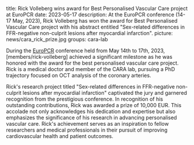 title: Rick Volleberg wins award for Best Personalised Vascular Care project at EuroPCR
date: 2023-05-17
description: At the EuroPCR conference (14-17 May, 2023), Rick Volleberg has won the award for Best Personalised Vascular Care project with his abstract entitled "Sex-related differences in FFR-negative non-culprit lesions after myocardial infarction".
picture: news/cara_rick_prize.jpg
groups: cara-lab

During the [EuroPCR](https://www.pcronline.com/Courses/EuroPCR) conference held from May 14th to 17th, 2023, [members/rick-volleberg] achieved a significant milestone as he was honored with the award for the best personalised vascular care project. Rick is a medical doctor and member of the CARA lab, pursuing a PhD trajectory focused on OCT analysis of the coronary arteries.

Rick's research project titled "Sex-related differences in FFR-negative non-culprit lesions after myocardial infarction" captivated the jury and garnered recognition from the prestigious conference. In recognition of his outstanding contributions, Rick was awarded a prize of 10,000 EUR. This accolade not only acknowledges his dedication and expertise but also emphasizes the significance of his research in advancing personalised vascular care. Rick's achievement serves as an inspiration to fellow researchers and medical professionals in their pursuit of improving cardiovascular health and patient outcomes.
